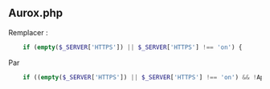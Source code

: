 ## Aurox.php

Remplacer : 

```php
    if (empty($_SERVER['HTTPS']) || $_SERVER['HTTPS'] !== 'on') {
```

Par 

```php
    if ((empty($_SERVER['HTTPS']) || $_SERVER['HTTPS'] !== 'on') && !AppConfig::get('disableHttpsRedirect')) {
```
